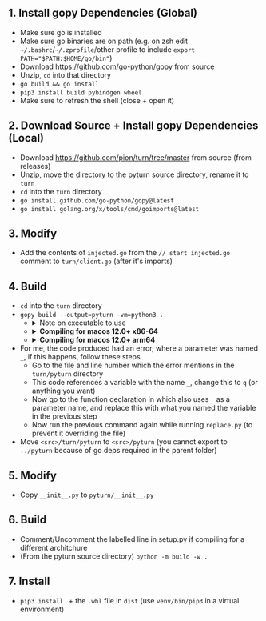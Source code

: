 ## 1. Install gopy Dependencies (Global)
* Make sure go is installed
* Make sure go binaries are on path (e.g. on zsh edit `~/.bashrc`/`~/.zprofile`/other profile to include `export PATH="$PATH:$HOME/go/bin"`)
* Download https://github.com/go-python/gopy from source
* Unzip, `cd` into that directory
* `go build && go install`
* `pip3 install build pybindgen wheel`
* Make sure to refresh the shell (close + open it)

## 2. Download Source + Install gopy Dependencies (Local)
* Download https://github.com/pion/turn/tree/master from source (from releases)
* Unzip, move the directory to the pyturn source directory, rename it to `turn`
* `cd` into the `turn` directory
* `go install github.com/go-python/gopy@latest`
* `go install golang.org/x/tools/cmd/goimports@latest`

## 3. Modify
* Add the contents of `injected.go` from the `// start injected.go` comment to `turn/client.go` (after it's imports)

## 4. Build
* `cd` into the `turn` directory
* `gopy build --output=pyturn -vm=python3 .`
  * <details><summary>Note on executable to use</summary>Make sure to use the correct version name (python3.12) and not use an alias lol. Also make sure to use a universal executable when compiling universally (can be found in universal python installers)</details>
  * <details><summary><b>Compiling for macos 12.0+ x86-64</b></summary><code>CGO_ENABLED=1 GOARCH=amd64 GOOS=darwin CGO_LDFLAGS="-O2 -g -mmacosx-version-min=12.0" GOGCCFLAGS="-fPIC -arch x86_64 -m64 -pthread -fno-caret-diagnostics -Qunused-arguments -fmessage-length=0 -gno-record-gcc-switches -fno-common -mmacosx-version-min=12.0" gopy build --output=pyturn -vm=python3 .</code></details>
  * <details><summary><b>Compiling for macos 12.0+ arm64</b></summary><code>CGO_ENABLED=1 GOARCH=arm64 CGO_LDFLAGS="-O2 -g -mmacosx-version-min=12.0" GOGCCFLAGS="-fPIC -arch arm64 -m64 -pthread -fno-caret-diagnostics -Qunused-arguments -fno-common -gno-record-gcc-switches -mmacosx-version-min=12.0" gopy build --output=pyturn -vm=python3 .</code></details>
* For me, the code produced had an error, where a parameter was named `_`, if this happens, follow these steps
  * Go to the file and line number which the error mentions in the `turn/pyturn` directory
  * This code references a variable with the name `_`, change this to `q` (or anything you want)
  * Now go to the function declaration in which also uses `_` as a parameter name, and replace this with what you named the variable in the previous step
  * Now run the previous command again while running `replace.py` (to prevent it overriding the file)
* Move `<src>/turn/pyturn` to `<src>/pyturn` (you cannot export to `../pyturn` because of go deps required in the parent folder)

## 5. Modify
* Copy `__init__.py` to `pyturn/__init__.py`

## 6. Build
* Comment/Uncomment the labelled line in setup.py if compiling for a different architchure
* (From the pyturn source directory) `python -m build -w .`

## 7. Install
* `pip3 install ` + the `.whl` file in `dist` (use `venv/bin/pip3` in a virtual environment)